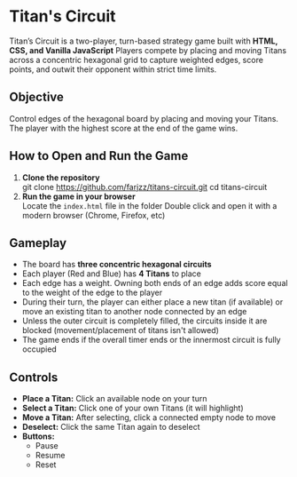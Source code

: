 # Titan's Circuit

Titan’s Circuit is a two-player, turn-based strategy game built with **HTML, CSS, and Vanilla JavaScript**
Players compete by placing and moving Titans across a concentric hexagonal grid to capture weighted edges, score points, and outwit their opponent within strict time limits.

## Objective
Control edges of the hexagonal board by placing and moving your Titans.  
The player with the highest score at the end of the game wins.

## How to Open and Run the Game

1. **Clone the repository**  
   git clone https://github.com/farjzz/titans-circuit.git
   cd titans-circuit
3. **Run the game in your browser**  
   Locate the `index.html` file in the folder
   Double click and open it with a modern browser (Chrome, Firefox, etc)

## Gameplay

- The board has **three concentric hexagonal circuits**  
- Each player (Red and Blue) has **4 Titans** to place
- Each edge has a weight. Owning both ends of an edge adds score equal to the weight of the edge to the player
- During their turn, the player can either place a new titan (if available) or move an existing titan to another node connected by an edge
- Unless the outer circuit is completely filled, the circuits inside it are blocked (movement/placement of titans isn't allowed)
- The game ends if the overall timer ends or the innermost circuit is fully occupied


## Controls
- **Place a Titan:** Click an available node on your turn  
- **Select a Titan:** Click one of your own Titans (it will highlight) 
- **Move a Titan:** After selecting, click a connected empty node to move 
- **Deselect:** Click the same Titan again to deselect
- **Buttons:**  
  - Pause
  - Resume
  - Reset
